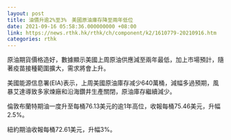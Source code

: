 ```yaml
---
layout: post
title: 油價升逾2%至3%　美國原油庫存降至兩年低位
date: 2021-09-16 05:58:36.000000000 +08:00
link: https://news.rthk.hk/rthk/ch/component/k2/1610779-20210916.htm
categories: rthk
---
```


原油期貨價格造好，數據顯示美國上周原油供應減至兩年最低，加上市場預計，隨著疫苗接種範圍擴大，需求將會上升。

美國能源信息署(EIA)表示，上周美國原油庫存减少640萬桶，減幅多過預期，風暴艾達導致多家煉廠和沿海鑽井生產關閉，原油庫存繼續減少。

倫敦布蘭特期油一度升至每桶76.13美元的逾1年高位，收報每桶75.46美元，升幅2.5%。

紐約期油收報每桶72.61美元，升幅3%。
